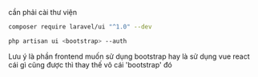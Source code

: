 cần phải cài thư viện 

```bash
composer require laravel/ui "^1.0" --dev

php artisan ui <bootstrap> --auth
```

Lưu ý là phần frontend muốn sử dụng bootstrap hay là sử dụng vue react cái gì cũng được thì thay thế vô cái 'bootstrap' đó